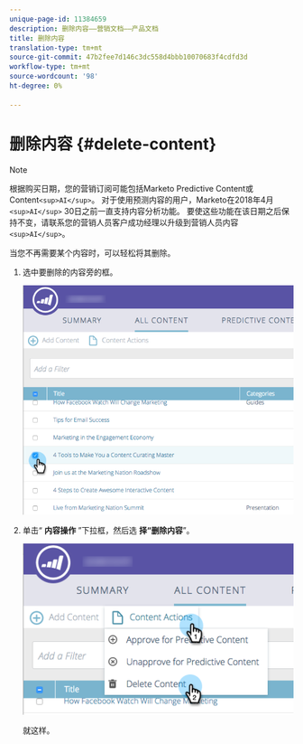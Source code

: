 ```yaml
---
unique-page-id: 11384659
description: 删除内容——营销文档——产品文档
title: 删除内容
translation-type: tm+mt
source-git-commit: 47b2fee7d146c3dc558d4bbb10070683f4cdfd3d
workflow-type: tm+mt
source-wordcount: '98'
ht-degree: 0%

---
```



# 删除内容 {#delete-content}

>[!NOTE]
>
>根据购买日期，您的营销订阅可能包括Marketo Predictive Content或Content`<sup>AI</sup>`。 对于使用预测内容的用户，Marketo在2018年4月`<sup>AI</sup>` 30日之前一直支持内容分析功能。 要使这些功能在该日期之后保持不变，请联系您的营销人员客户成功经理以升级到营销人员内容`<sup>AI</sup>`。

当您不再需要某个内容时，可以轻松将其删除。

1. 选中要删除的内容旁的框。

   ![](assets/image2017-10-3-9-3a8-3a39.png)

1. 单击“ **内容操作** ”下拉框，然后选 **择“删除内容**”。

   ![](assets/image2017-10-3-9-3a9-3a12.png)

   就这样。

